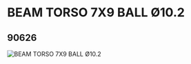 # BEAM TORSO 7X9 BALL Ø10.2
## 90626
![BEAM TORSO 7X9 BALL Ø10.2](https://lc-www-live-s.legocdn.com/media/bricks/5/2/4589953.jpg)